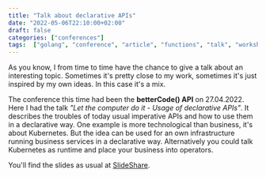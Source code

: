 ```yaml
---
title: "Talk about declarative APIs"
date: "2022-05-06T22:10:00+02:00"
draft: false
categories: ["conferences"]
tags:  ["golang", "conference", "article", "functions", "talk", "workshop", "kubernetes"]
---
```


As you know, I from time to time have the chance to give a talk about an interesting topic. Sometimes it's pretty close to my work, sometimes it's just inspired by my own ideas. In this case it's a mix.

The conference this time had been the **betterCode() API** on 27.04.2022. Here I had the talk *"Let the computer do it - Usage of declarative APIs"*. It describes the troubles of today usual imperative APIs and how to use them in a declarative way. One example is more technological than business, it's about Kubernetes. But the idea can be used for an own infrastructure running business services in a declarative way. Alternatively you could talk Kubernetes as runtime and place your business into operators.

You'll find the slides as usual at [SlideShare](https://www.slideshare.net/TheMue/let-the-computer-do-it).
